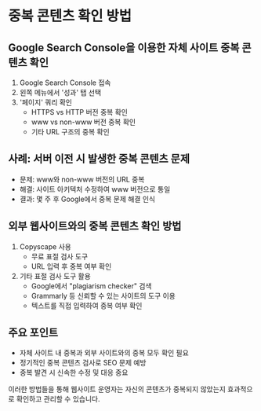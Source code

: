 # 중복 콘텐츠 확인 방법

## Google Search Console을 이용한 자체 사이트 중복 콘텐츠 확인

1. Google Search Console 접속
2. 왼쪽 메뉴에서 '성과' 탭 선택
3. '페이지' 쿼리 확인
   - HTTPS vs HTTP 버전 중복 확인
   - www vs non-www 버전 중복 확인
   - 기타 URL 구조의 중복 확인

## 사례: 서버 이전 시 발생한 중복 콘텐츠 문제

- 문제: www와 non-www 버전의 URL 중복
- 해결: 사이트 아키텍처 수정하여 www 버전으로 통일
- 결과: 몇 주 후 Google에서 중복 문제 해결 인식

## 외부 웹사이트와의 중복 콘텐츠 확인 방법

1. Copyscape 사용
   - 무료 표절 검사 도구
   - URL 입력 후 중복 여부 확인
2. 기타 표절 검사 도구 활용
   - Google에서 "plagiarism checker" 검색
   - Grammarly 등 신뢰할 수 있는 사이트의 도구 이용
   - 텍스트를 직접 입력하여 중복 여부 확인

## 주요 포인트

- 자체 사이트 내 중복과 외부 사이트와의 중복 모두 확인 필요
- 정기적인 중복 콘텐츠 검사로 SEO 문제 예방
- 중복 발견 시 신속한 수정 및 대응 중요

이러한 방법들을 통해 웹사이트 운영자는 자신의 콘텐츠가 중복되지 않았는지 효과적으로 확인하고 관리할 수 있습니다.
